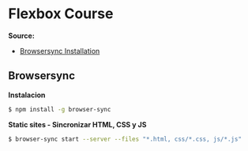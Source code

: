 # Flexbox Course

**Source:**
- [Browsersync Installation](https://browsersync.io/#install)

## Browsersync

**Instalacion**

```bash
$ npm install -g browser-sync
```

**Static sites - Sincronizar HTML, CSS y JS**

```bash
$ browser-sync start --server --files "*.html, css/*.css, js/*.js"
```